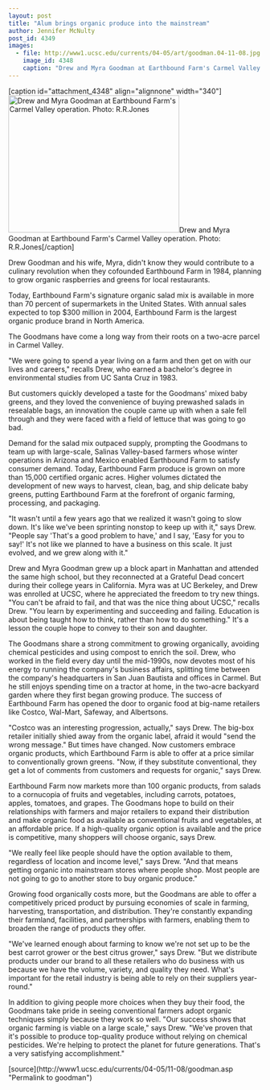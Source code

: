```yaml
---
layout: post
title: "Alum brings organic produce into the mainstream"
author: Jennifer McNulty
post_id: 4349
images:
  - file: http://www1.ucsc.edu/currents/04-05/art/goodman.04-11-08.jpg
    image_id: 4348
    caption: "Drew and Myra Goodman at Earthbound Farm's Carmel Valley operation. Photo: R.R.Jones"
---
```


[caption id="attachment_4348" align="alignnone" width="340"]<a href="http://localhost/mysite/wp-content/uploads/2004/11/goodman.04-11-08.jpg"><img class="size-full wp-image-4348" src="http://localhost/mysite/wp-content/uploads/2004/11/goodman.04-11-08.jpg" alt="Drew and Myra Goodman at Earthbound Farm's Carmel Valley operation. Photo: R.R.Jones" width="340" height="273" /></a>Drew and Myra Goodman at Earthbound Farm's Carmel Valley operation. Photo: R.R.Jones[/caption]
<a name="content" id="content"></a>
<p>
  Drew Goodman and his wife, Myra, didn't know they would contribute to a culinary revolution when they cofounded Earthbound Farm in 1984, planning to grow organic raspberries and greens for local restaurants.
</p>
<p>
  Today, Earthbound Farm's signature organic salad mix is available in more than 70 percent of supermarkets in the United States. With annual sales expected to top $300 million in 2004, Earthbound Farm is the largest organic produce brand in North America.
</p>
<p>
  The Goodmans have come a long way from their roots on a two-acre parcel in Carmel Valley.
</p>
<p>
  "We were going to spend a year living on a farm and then get on with our lives and careers," recalls Drew, who earned a bachelor's degree in environmental studies from UC Santa Cruz in 1983.
</p>
<p>
  But customers quickly developed a taste for the Goodmans' mixed baby greens, and they loved the convenience of buying prewashed salads in resealable bags, an innovation the couple came up with when a sale fell through and they were faced with a field of lettuce that was going to go bad.
</p>
<p>
  Demand for the salad mix outpaced supply, prompting the Goodmans to team up with large-scale, Salinas Valley-based farmers whose winter operations in Arizona and Mexico enabled Earthbound Farm to satisfy consumer demand. Today, Earthbound Farm produce is grown on more than 15,000 certified organic acres. Higher volumes dictated the development of new ways to harvest, clean, bag, and ship delicate baby greens, putting Earthbound Farm at the forefront of organic farming, processing, and packaging.
</p>
<p>
  "It wasn't until a few years ago that we realized it wasn't going to slow down. It's like we've been sprinting nonstop to keep up with it," says Drew. "People say 'That's a good problem to have,' and I say, 'Easy for you to say!' It's not like we planned to have a business on this scale. It just evolved, and we grew along with it."
</p>
<p>
  Drew and Myra Goodman grew up a block apart in Manhattan and attended the same high school, but they reconnected at a Grateful Dead concert during their college years in California. Myra was at UC Berkeley, and Drew was enrolled at UCSC, where he appreciated the freedom to try new things. "You can't be afraid to fail, and that was the nice thing about UCSC," recalls Drew. "You learn by experimenting and succeeding and failing. Education is about being taught how to think, rather than how to do something." It's a lesson the couple hope to convey to their son and daughter.
</p>
<p>
  The Goodmans share a strong commitment to growing organically, avoiding chemical pesticides and using compost to enrich the soil. Drew, who worked in the field every day until the mid-1990s, now devotes most of his energy to running the company's business affairs, splitting time between the company's headquarters in San Juan Bautista and offices in Carmel. But he still enjoys spending time on a tractor at home, in the two-acre backyard garden where they first began growing produce. The success of Earthbound Farm has opened the door to organic food at big-name retailers like Costco, Wal-Mart, Safeway, and Albertsons.
</p>
<p>
  "Costco was an interesting progression, actually," says Drew. The big-box retailer initially shied away from the organic label, afraid it would "send the wrong message." But times have changed. Now customers embrace organic products, which Earthbound Farm is able to offer at a price similar to conventionally grown greens. "Now, if they substitute conventional, they get a lot of comments from customers and requests for organic," says Drew.
</p>
<p>
  Earthbound Farm now markets more than 100 organic products, from salads to a cornucopia of fruits and vegetables, including carrots, potatoes, apples, tomatoes, and grapes. The Goodmans hope to build on their relationships with farmers and major retailers to expand their distribution and make organic food as available as conventional fruits and vegetables, at an affordable price. If a high-quality organic option is available and the price is competitive, many shoppers will choose organic, says Drew.
</p>
<p>
  "We really feel like people should have the option available to them, regardless of location and income level," says Drew. "And that means getting organic into mainstream stores where people shop. Most people are not going to go to another store to buy organic produce."
</p>
<p>
  Growing food organically costs more, but the Goodmans are able to offer a competitively priced product by pursuing economies of scale in farming, harvesting, transportation, and distribution. They're constantly expanding their farmland, facilities, and partnerships with farmers, enabling them to broaden the range of products they offer.
</p>
<p>
  "We've learned enough about farming to know we're not set up to be the best carrot grower or the best citrus grower," says Drew. "But we distribute products under our brand to all these retailers who do business with us because we have the volume, variety, and quality they need. What's important for the retail industry is being able to rely on their suppliers year-round."
</p>
<p>
  In addition to giving people more choices when they buy their food, the Goodmans take pride in seeing conventional farmers adopt organic techniques simply because they work so well. "Our success shows that organic farming is viable on a large scale," says Drew. "We've proven that it's possible to produce top-quality produce without relying on chemical pesticides. We're helping to protect the planet for future generations. That's a very satisfying accomplishment."<br>
</p>
<form>

</form>
<p>
  <a href="http://currents.ucsc.edu/"></a>
</p>
<p>

</p>
[source](http://www1.ucsc.edu/currents/04-05/11-08/goodman.asp "Permalink to goodman")
